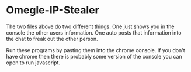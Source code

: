 # Omegle-IP-Stealer
The two files above do two different things. One just shows you in the console the other users information. One auto posts that information into the chat to freak out the other person.

Run these programs by pasting them into the chrome console. If you don't have chrome then there is probably some version of the console you can open to run javascript.
